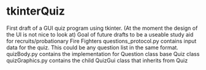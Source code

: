 # tkinterQuiz
First draft of a GUI quiz program using tkinter.
(At the moment the design of the UI is not nice to look at) 
Goal of future drafts to be a useable study aid for recruits/probationary Fire Fighters 
questions_protocol.py contains input data for the quiz. 
This could be any question list in the same format.
quizBody.py contains the implementation for Question class base Quiz class
quizGraphics.py contains the child QuizGui class that inherits from Quiz
